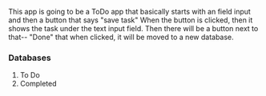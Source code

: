 This app is going to be a ToDo app that basically starts with an field input and then a button that says "save task"
When the button is clicked, then it shows the task under the text input field.
Then there will be a button next to that-- "Done" that when clicked, it will be moved to a new database.



### Databases
1. To Do 
2. Completed

    
